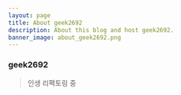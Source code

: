 ```yaml
---
layout: page
title: About geek2692
description: About this blog and host geek2692.
banner_image: about_geek2692.png
---
```

### geek2692

> 인생 리팩토링 중
